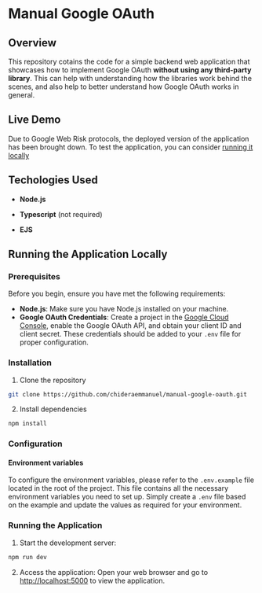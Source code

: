 # Manual Google OAuth

## Overview

This repository cotains the code for a simple backend web application that showcases how to implement Google OAuth **without using any third-party library**. This can help with understanding how the libraries work behind the scenes, and also help to better understand how Google OAuth works in general.

## Live Demo

<!-- Check out a live demo of the application [here](https://manual-google-oauth.onrender.com). -->

Due to Google Web Risk protocols, the deployed version of the application has been brought down. To test the application, you can consider [running it locally](#running-the-application-locally)

## Techologies Used

- **Node.js**

- **Typescript** (not required)

- **EJS**

## Running the Application Locally

### Prerequisites

Before you begin, ensure you have met the following requirements:

- **Node.js**: Make sure you have Node.js installed on your machine.
- **Google OAuth Credentials**: Create a project in the [Google Cloud Console](https://console.cloud.google.com), enable the Google OAuth API, and obtain your client ID and client secret. These credentials should be added to your `.env` file for proper configuration.

### Installation

1. Clone the repository

```bash
git clone https://github.com/chideraemmanuel/manual-google-oauth.git
```

2. Install dependencies

```bash
npm install
```

### Configuration

#### Environment variables

To configure the environment variables, please refer to the `.env.example` file located in the root of the project. This file contains all the necessary environment variables you need to set up. Simply create a `.env` file based on the example and update the values as required for your environment.

### Running the Application

1. Start the development server:

```bash
npm run dev
```

2. Access the application: Open your web browser and go to [http://localhost:5000](http://localhost:3000) to view the application.
